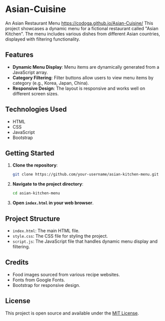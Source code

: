 # Asian-Cuisine
 An Asian Restaurant Menu https://codoga.github.io/Asian-Cuisine/
 This project showcases a dynamic menu for a fictional restaurant called "Asian Kitchen". The menu includes various dishes from different Asian countries, displayed with filtering functionality.

## Features

- **Dynamic Menu Display**: Menu items are dynamically generated from a JavaScript array.
- **Category Filtering**: Filter buttons allow users to view menu items by category (e.g., Korea, Japan, China).
- **Responsive Design**: The layout is responsive and works well on different screen sizes.

## Technologies Used

- HTML
- CSS
- JavaScript
- Bootstrap

## Getting Started

1. **Clone the repository**:
    ```sh
    git clone https://github.com/your-username/asian-kitchen-menu.git
    ```
2. **Navigate to the project directory**:
    ```sh
    cd asian-kitchen-menu
    ```
3. **Open `index.html` in your web browser**.

## Project Structure

- `index.html`: The main HTML file.
- `style.css`: The CSS file for styling the project.
- `script.js`: The JavaScript file that handles dynamic menu display and filtering.

## Credits

- Food images sourced from various recipe websites.
- Fonts from Google Fonts.
- Bootstrap for responsive design.

## License

This project is open source and available under the [MIT License](LICENSE).
